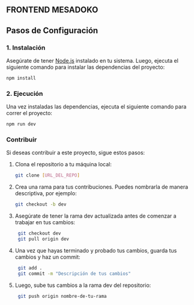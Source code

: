 ## FRONTEND MESADOKO

## Pasos de Configuración

### 1. Instalación

Asegúrate de tener [Node.js](https://nodejs.org/) instalado en tu sistema. Luego, ejecuta el siguiente comando para instalar las dependencias del proyecto:

```bash
npm install
````


### 2. Ejecución

Una vez instaladas las dependencias, ejecuta el siguiente comando para correr el proyecto:

```bash
npm run dev
````

### Contribuir 
Si deseas contribuir a este proyecto, sigue estos pasos:

1. Clona el repositorio a tu máquina local:

   ```bash
   git clone [URL_DEL_REPO]
   ````
2. Crea una rama para tus contribuciones. Puedes nombrarla de manera descriptiva, por ejemplo:
     ```bash
    git checkout -b dev
   ````
3. Asegúrate de tener la rama dev actualizada antes de comenzar a trabajar en tus cambios:
   ```bash
    git checkout dev
    git pull origin dev
   ````
4. Una vez que hayas terminado y probado tus cambios, guarda tus cambios y haz un commit:
   ```bash
    git add .
    git commit -m "Descripción de tus cambios"
   ````
5. Luego, sube tus cambios a la rama dev del repositorio:
   ```bash
    git push origin nombre-de-tu-rama


